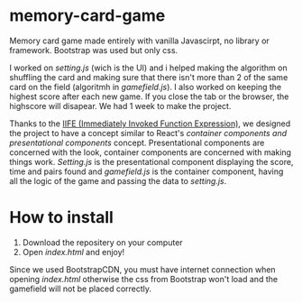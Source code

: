 # memory-card-game
Memory card game made entirely with vanilla Javascirpt, no library or framework.
Bootstrap was used but only css.


I worked on _setting.js_ (wich is the UI) and i helped making the algorithm on shuffling the card and making sure that there isn't more than 2 of the same card on the field (algoritmh in _gamefield.js_). 
I also worked on keeping the highest score after each new game. If you close the tab or the browser, the highscore will disapear.
We had 1 week to make the project.



Thanks to the [IIFE (Immediately Invoked Function Expression)](https://developer.mozilla.org/en-US/docs/Glossary/IIFE), we designed the project to have a concept similar to React's _container components and presentational components_ concept.
Presentational components are concerned with the look, container components are concerned with making things work.
_Setting.js_ is the presentational component displaying the score, time and pairs found and _gamefield.js_ is the container component, having all the logic of the game and passing the data to _setting.js_.




# How to install
1. Download the repositery on your computer
2. Open _index.html_ and enjoy! 

Since we used BootstrapCDN, you must have internet connection when opening _index.html_ otherwise the css from Bootstrap won't load and the gamefield will not be placed correctly. 
